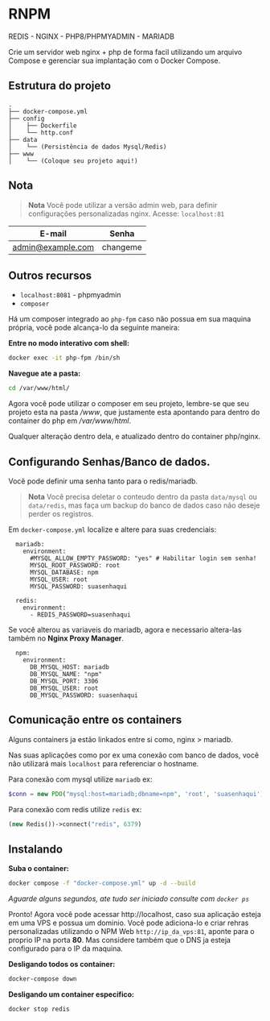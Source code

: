 
# RNPM

REDIS - NGINX - PHP8/PHPMYADMIN - MARIADB


Crie um servidor web nginx + php de forma facil utilizando um arquivo Compose e gerenciar sua implantação com o Docker Compose.




## Estrutura do projeto

```
.
├── docker-compose.yml
├── config
│    ├── Dockerfile
│    └── http.conf
├── data 
│    └── (Persistência de dados Mysql/Redis)
├── www
│    └── (Coloque seu projeto aqui!)

```


## Nota

> **Nota**
> Você pode utilizar a versão admin web, para definir configurações personalizadas nginx. Acesse: `localhost:81`

| E-mail            | Senha             |
| ----------------- | ----------------- |
| admin@example.com | changeme          |


## Outros recursos

- `localhost:8081` - phpmyadmin
- `composer`

Há um composer integrado ao `php-fpm` caso não possua em sua maquina própria, você pode alcança-lo da seguinte maneira:

**Entre no modo interativo com shell:**
```sh
docker exec -it php-fpm /bin/sh
```
**Navegue ate a pasta:**
```sh
cd /var/www/html/
```
Agora você pode utilizar o composer em seu projeto, lembre-se que seu projeto esta na pasta _/www_, que justamente esta apontando para dentro do container do php em _/var/www/html_.

Qualquer alteração dentro dela, e atualizado dentro do container php/nginx.


## Configurando Senhas/Banco de dados.
Você pode definir uma senha tanto para o redis/mariadb.
> **Nota**
> Você precisa deletar o conteudo dentro da pasta `data/mysql` ou `data/redis`, mas faça um backup do banco de dados caso não deseje perder os registros.

Em `docker-compose.yml` localize e altere para suas credenciais:
```
  mariadb:
    environment:
      #MYSQL_ALLOW_EMPTY_PASSWORD: "yes" # Habilitar login sem senha!
      MYSQL_ROOT_PASSWORD: root 
      MYSQL_DATABASE: npm 
      MYSQL_USER: root
      MYSQL_PASSWORD: suasenhaqui

  redis:
    environment:
      - REDIS_PASSWORD=suasenhaqui
```
Se você alterou as variaveis do mariadb, agora e necessario altera-las também no **Nginx Proxy Manager**.
```
  npm:
    environment:
      DB_MYSQL_HOST: mariadb
      DB_MYSQL_NAME: "npm"
      DB_MYSQL_PORT: 3306
      DB_MYSQL_USER: root
      DB_MYSQL_PASSWORD: suasenhaqui
```

## Comunicação entre os containers

Alguns containers ja estão linkados entre si como, nginx > mariadb.

Nas suas aplicações como por ex uma conexão com banco de dados, você não utilizará mais `localhost` para referenciar o hostname.

Para conexão com mysql utilize `mariadb` ex:
```php
$conn = new PDO("mysql:host=mariadb;dbname=npm", 'root', 'suasenhaqui');
```
Para conexão com redis utilize `redis` ex:
```php
(new Redis())->connect("redis", 6379)
```

## Instalando
**Suba o container:**
```bash
docker compose -f "docker-compose.yml" up -d --build
```
_Aguarde alguns segundos, ate tudo ser iniciado consulte com `docker ps`_

Pronto! Agora você pode acessar http://localhost, caso sua aplicação esteja em uma VPS e possua um dominio. Você pode adiciona-lo e criar rehras personalizadas utilizando o NPM Web `http://ip_da_vps:81`, aponte para o proprio IP na porta **80**. Mas considere também que o DNS ja esteja configurado para o IP da maquina.

**Desligando todos os container:**
```bash
docker-compose down
```

**Desligando um container especifico:**
```bash
docker stop redis
```